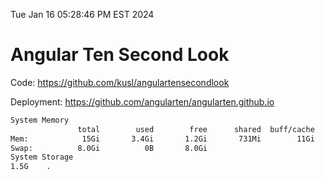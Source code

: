 Tue Jan 16 05:28:46 PM EST 2024

# Angular Ten Second Look

Code: https://github.com/kusl/angulartensecondlook

Deployment: https://github.com/angularten/angularten.github.io

```bash
System Memory
               total        used        free      shared  buff/cache   available
Mem:            15Gi       3.4Gi       1.2Gi       731Mi        11Gi        11Gi
Swap:          8.0Gi          0B       8.0Gi
System Storage
1.5G	.
```

